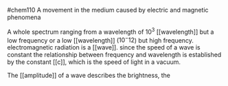 #chem110 
A movement in the medium caused by electric and magnetic phenomena

A whole spectrum ranging from a wavelength of $10^3$ [[wavelength]] but a low frequency or a low [[wavelength]] ($10^-12$) but high frequency. electromagnetic radiation is a [[wave]]. since the speed of a wave is constant the relationship between frequency and wavelength is established by the constant [[c]], which is the speed of light in a vacuum.

The [[amplitude]] of a wave describes the brightness, the 